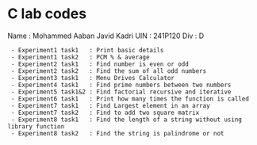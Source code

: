 # C lab codes
Name : Mohammed Aaban Javid Kadri
UIN  : 241P120
Div  : D

     - Experiment1 task1   : Print basic details
     - Experiment1 task2   : PCM % & average
     - Experiment2 task1   : Find number is even or odd
     - Experiment2 task2   : Find the sum of all odd numbers
     - Experiment3 task1   : Menu Drives Calculator
     - Experiment4 task1   : Find prime numbers between two numbers 
     - Experiment5 task1&2 : Find factorial recursive and iterative
     - Experiment6 task1   : Print how many times the function is called
     - Experiment7 task1   : Find Largest element in an array
     - Experiment7 task2   : Find to add two square matrix
     - Experiment8 task1   : Find the length of a string without using library function
     - Experiment8 task2   : Find the string is palindrome or not
